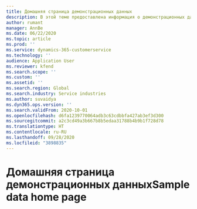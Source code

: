 ```yaml
---
title: Домашняя страница демонстрационных данных
description: В этой теме предоставлена информация о демонстрационных данных для Dynamics 365 Project Operations.
author: rumant
manager: AnnBe
ms.date: 06/22/2020
ms.topic: article
ms.prod: ''
ms.service: dynamics-365-customerservice
ms.technology: ''
audience: Application User
ms.reviewer: kfend
ms.search.scope: ''
ms.custom: ''
ms.assetid: ''
ms.search.region: Global
ms.search.industry: Service industries
ms.author: suvaidya
ms.dyn365.ops.version: ''
ms.search.validFrom: 2020-10-01
ms.openlocfilehash: d6fa1239770064adb3c63cdbbfa427ab3ef3d300
ms.sourcegitcommit: a2c3cd49a3b667b8b5edaa31788b4b9b1f728d78
ms.translationtype: HT
ms.contentlocale: ru-RU
ms.lasthandoff: 09/28/2020
ms.locfileid: "3898835"
---
```

# <a name="sample-data-home-page"></a><span data-ttu-id="3e67e-103">Домашняя страница демонстрационных данных</span><span class="sxs-lookup"><span data-stu-id="3e67e-103">Sample data home page</span></span>
